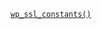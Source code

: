 <p><code><a href="https://developer.wordpress.org/reference/functions/wp_ssl_constants/">wp_ssl_constants()</a></code></p>

<blockquote>



</blockquote>
